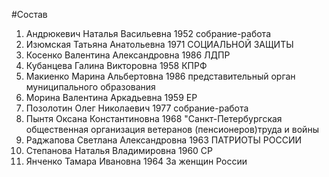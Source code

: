 #Состав
1. Андрюкевич Наталья Васильевна 1952 собрание-работа
2. Изюмская Татьяна Анатольевна 1971 СОЦИАЛЬНОЙ ЗАЩИТЫ
3. Косенко Валентина Александровна 1986 ЛДПР
4. Кубанцева Галина Викторовна 1958 КПРФ
5. Макиенко Марина Альбертовна 1986 представительный орган муниципального образования
6. Морина Валентина Аркадьевна 1959 ЕР
7. Позолотин Олег Николаевич 1977 собрание-работа
8. Пынтя Оксана Константиновна 1968 \"Санкт-Петербургская общественная организация ветеранов (пенсионеров)труда и войны
9. Раджапова Светлана Александровна 1963 ПАТРИОТЫ РОССИИ
10. Степанова Наталья Владимировна 1960 СР
11. Янченко Тамара Ивановна 1964 За женщин России
